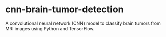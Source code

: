 # cnn-brain-tumor-detection
A convolutional neural network (CNN) model to classify brain tumors from MRI images using Python and TensorFlow.
